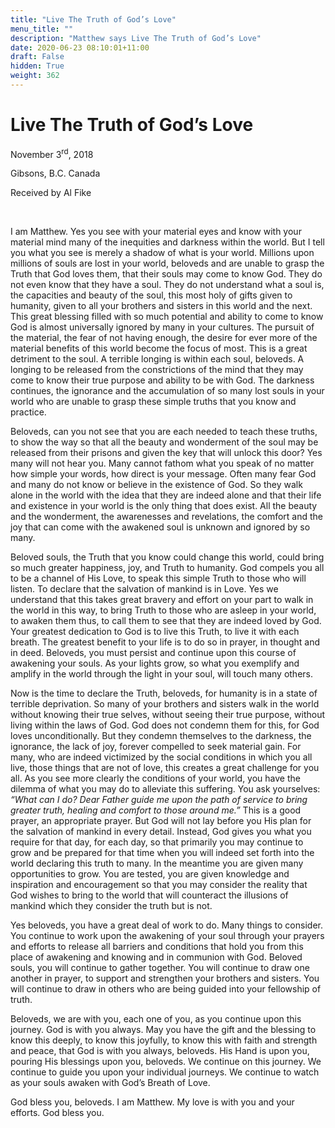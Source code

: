 ```yaml
---
title: "Live The Truth of God’s Love"
menu_title: ""
description: "Matthew says Live The Truth of God’s Love"
date: 2020-06-23 08:10:01+11:00
draft: False
hidden: True
weight: 362
---
```

# Live The Truth of God’s Love 

November 3<sup>rd</sup>, 2018

Gibsons, B.C. Canada

Received by Al Fike

 

I am Matthew. Yes you see with your material eyes and know with your material mind many of the inequities and darkness within the world. But I tell you what you see is merely a shadow of what is your world. Millions upon millions of souls are lost in your world, beloveds and are unable to grasp the Truth that God loves them, that their souls may come to know God. They do not even know that they have a soul. They do not understand what a soul is, the capacities and beauty of the soul, this most holy of gifts given to humanity, given to all your brothers and sisters in this world and the next. This great blessing filled with so much potential and ability to come to know God is almost universally ignored by many in your cultures. The pursuit of the material, the fear of not having enough, the desire for ever more of the material benefits of this world become the focus of most. This is a great detriment to the soul. A terrible longing is within each soul, beloveds. A longing to be released from the constrictions of the mind that they may come to know their true purpose and ability to be with God. The darkness continues, the ignorance and the accumulation of so many lost souls in your world who are unable to grasp these simple truths that you know and practice.

 Beloveds, can you not see that you are each needed to teach these truths, to show the way so that all the beauty and wonderment of the soul may be released from their prisons and given the key that will unlock this door? Yes many will not hear you. Many cannot fathom what you speak of no matter how simple your words, how direct is your message. Often many fear God and many do not know or believe in the existence of God. So they walk alone in the world with the idea that they are indeed alone and that their life and existence in your world is the only thing that does exist. All the beauty and the wonderment, the awarenesses and revelations, the comfort and the joy that can come with the awakened soul is unknown and ignored by so many.

Beloved souls, the Truth that you know could change this world, could bring so much greater happiness, joy, and Truth to humanity. God compels you all to be a channel of His Love, to speak this simple Truth to those who will listen. To declare that the salvation of mankind is in Love. Yes we understand that this takes great bravery and effort on your part to walk in the world in this way, to bring Truth to those who are asleep in your world, to awaken them thus, to call them to see that they are indeed loved by God. 
Your greatest dedication to God is to live this Truth, to live it with each breath. The greatest benefit to your life is to do so in prayer, in thought and in deed. Beloveds, you must persist and continue upon this course of awakening your souls. As your lights grow, so what you exemplify and amplify in the world through the light in your soul, will touch many others. 

Now is the time to declare the Truth, beloveds, for humanity is in a state of terrible deprivation. So many of your brothers and sisters walk in the world without knowing their true selves, without seeing their true purpose, without living within the laws of God. God does not condemn them for this, for God loves unconditionally. But they condemn themselves to the darkness, the ignorance, the lack of joy, forever compelled to seek material gain. For many, who are indeed victimized by the social conditions in which you all live, those things that are not of love, this creates a great challenge for you all. As you see more clearly the conditions of your world, you have the dilemma of what you may do to alleviate this suffering. You ask yourselves: *“What can I do? Dear Father guide me upon the path of service to bring greater truth, healing and comfort to those around me.”* This is a good prayer, an appropriate prayer. But God will not lay before you His plan for the salvation of mankind in every detail. Instead, God gives you what you require for that day, for each day, so that primarily you may continue to grow and be prepared for that time when you will indeed set forth into the world declaring this truth to many. In the meantime you are given many opportunities to grow. You are tested, you are given knowledge and inspiration and encouragement so that you may consider the reality that God wishes to bring to the world that will counteract the illusions of mankind which they consider the truth but is not. 

Yes beloveds, you have a great deal of work to do. Many things to consider. You continue to work upon the awakening of your soul through your prayers and efforts to release all barriers and conditions that hold you from this place of awakening and knowing and in communion with God. Beloved souls, you will continue to gather together. You will continue to draw one another in prayer, to support and strengthen your brothers and sisters. You will continue to draw in others who are being guided into your fellowship of truth.

Beloveds, we are with you, each one of you, as you continue upon this journey. God is with you always. May you have the gift and the blessing to know this deeply, to know this joyfully, to know this with faith and strength and peace, that God is with you always, beloveds. His Hand is upon you, pouring His blessings upon you, beloveds. We continue on this journey. We continue to guide you upon your individual journeys. We continue to watch as your souls awaken with God’s Breath of Love. 

God bless you, beloveds. I am Matthew. My love is with you and your efforts. God bless you. 